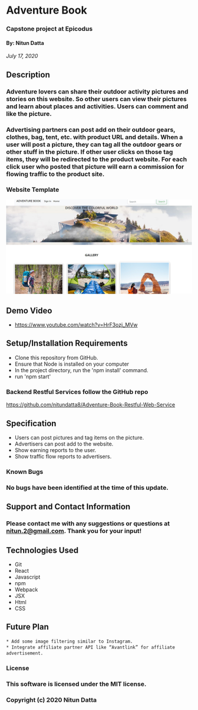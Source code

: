 # Adventure Book 
### Capstone project at Epicodus
#### By: Nitun Datta
_July 17, 2020_

## Description

### Adventure lovers can share their outdoor activity pictures and stories on this website. So other users can view  their pictures and learn about places and activities. Users can comment and like the picture.
### Advertising partners can post add on their outdoor gears, clothes, bag, tent, etc. with product URL and details. When a user will post a picture, they can tag all the outdoor gears or other stuff in the picture. If other user clicks on those tag items, they will be redirected to the product website. For each click user who posted that picture will earn a commission for flowing traffic to the product site.

<!-- ## Component Tree
![Diagram](./public/capstoneDiagram1.png) -->

### Website Template
![Diagram](./public/img/intro.jpg)

## Demo Video
  * https://www.youtube.com/watch?v=HrF3ozj_MVw

## Setup/Installation Requirements

* Clone this repository from GitHub.
* Ensure that Node is installed on your computer
* In the project directory, run the 'npm install' command.
* run 'npm start'

### Backend Restful Services follow the GitHub repo
https://github.com/nitundatta8/Adventure-Book-Restful-Web-Service

## Specification
  * Users can post pictures and tag items on the picture.
  * Advertisers can post add to the website.
  * Show earning reports to the user.
  * Show traffic flow reports to advertisers.

### Known Bugs

### No bugs have been identified at the time of this update.

## Support and Contact Information

### Please contact me with any suggestions or questions at nitun.2@gmail.com. Thank you for your input!  
  
## Technologies Used
  * Git
  * React
  * Javascript
  * npm
  * Webpack
  * JSX
  * Html
  * CSS
  
  ## Future Plan
    * Add some image filtering similar to Instagram.
    * Integrate affiliate partner API like “Avantlink” for affiliate advertisement.


### License
### This software is licensed under the MIT license.

### Copyright (c) 2020 Nitun Datta

